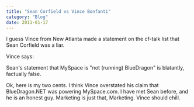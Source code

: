 ```yaml
---
title: "Sean Corfield vs Vince Bonfanti"
category: "Blog"
date: 2011-01-17
---
```



I guess Vince from New Atlanta made a statement on the cf-talk list that Sean Corfield was a liar.

Vince says: 

Sean's statement that MySpace is "not (running) BlueDragon" is blatantly, factually false. 

Ok, here is my two cents. I think Vince overstated his claim that BlueDragon.NET was powering MySpace.com. I have met Sean before, and he is an honest guy. Marketing is just that, Marketing. Vince should chill.